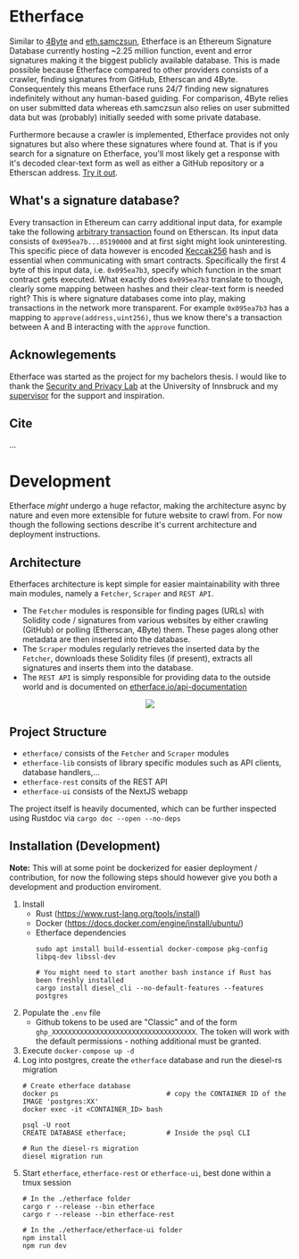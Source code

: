 # Etherface
Similar to [4Byte](https://www.4byte.directory/) and [eth.samczsun](https://sig.eth.samczsun.com/), Etherface is an Ethereum Signature Database currently hosting ~2.25 million function, event and error signatures making it the biggest publicly available database. This is made possible because Etherface compared to other providers consists of a crawler, finding signatures from GitHub, Etherscan and 4Byte. Consequentely this means Etherface runs 24/7 finding new signatures indefinitely without any human-based guiding. For comparison, 4Byte relies on user submitted data whereas eth.samczsun also relies on user submitted data but was (probably) initially seeded with some private database.

Furthermore because a crawler is implemented, Etherface provides not only signatures but also where these signatures where found at. That is if you search for a signature on Etherface, you'll most likely get a response with it's decoded clear-text form as well as either a GitHub repository or a Etherscan address. [Try it out](https://www.etherface.io/hash).

## What's a signature database?
Every transaction in Ethereum can carry additional input data, for example take the following [arbitrary transaction](https://etherscan.io/tx/0x2b930225479934eda949c3c2b0f3af5d5fd60136f7c9f0d5bbabf569def1f8a8) found on Etherscan.
Its input data consists of  `0x095ea7b...85190000` and at first sight might look uninteresting. 
This specific piece of data however is encoded [Keccak256](https://emn178.github.io/online-tools/keccak_256.html) hash and is essential when communicating with smart contracts. 
Specifically the first 4 byte of this input data, i.e. `0x095ea7b3`, specify which function in the smart contract gets executed. 
What exactly does `0x095ea7b3` translate to though, clearly some mapping between hashes and their clear-text form is needed right? 
This is where signature databases come into play, making transactions in the network more transparent.
For example `0x095ea7b3` has a mapping to `approve(address,uint256)`, thus we know there's a transaction between A and B interacting with the `approve` function.

## Acknowlegements
Etherface was started as the project for my bachelors thesis. I would like to thank the [Security and Privacy Lab](https://informationsecurity.uibk.ac.at/) at the University of Innsbruck and my [supervisor](https://informationsecurity.uibk.ac.at/people/michael-froewis/) for the support and inspiration.

## Cite
...

# Development
Etherface _might_ undergo a huge refactor, making the architecture async by nature and even more extensible for future website to crawl from.
For now though the following sections describe it's current architecture and deployment instructions.
## Architecture
Etherfaces architecture is kept simple for easier maintainability with three main modules, namely a `Fetcher`, `Scraper` and `REST API`. 
* The `Fetcher` modules is responsible for finding pages (URLs) with Solidity code / signatures from various websites by either crawling (GitHub) or polling (Etherscan, 4Byte) them. These pages along other metadata are then inserted into the database.
* The `Scraper` modules regularly retrieves the inserted data by the `Fetcher`, downloads these Solidity files (if present), extracts all signatures and inserts them into the database.
* The `REST API` is simply responsible for providing data to the outside world and is documented on [etherface.io/api-documentation](https://etherface.io/api-documentation)
<div align="center">
    <img src="https://github.com/volsa/etherface/blob/master/res/img/architecture_etherface.png?raw=true">
</div>

## Project Structure
* `etherface/` consists of the `Fetcher` and `Scraper` modules
* `etherface-lib` consists of library specific modules such as API clients, database handlers,...
* `etherface-rest` consits of the REST API
* `etherface-ui` consists of the NextJS webapp 

The project itself is heavily documented, which can be further inspected using Rustdoc via `cargo doc --open --no-deps`


## Installation (Development)
**Note:** This will at some point be dockerized for easier deployment / contribution, for now the following steps should however give you both a development and production enviroment. 
1. Install
    * Rust (https://www.rust-lang.org/tools/install)
    * Docker (https://docs.docker.com/engine/install/ubuntu/)
    * Etherface dependencies
        ```
        sudo apt install build-essential docker-compose pkg-config libpq-dev libssl-dev

        # You might need to start another bash instance if Rust has been freshly installed
        cargo install diesel_cli --no-default-features --features postgres
        ```
2. Populate the `.env` file
    * Github tokens to be used are "Classic" and of the form `ghp_XXXXXXXXXXXXXXXXXXXXXXXXXXXXXXXXXXXX`. The token will work with the default permissions - nothing additional must be granted.
4. Execute `docker-compose up -d`
5. Log into postgres, create the `etherface` database and run the diesel-rs migration
    ```
    # Create etherface database
    docker ps                           # copy the CONTAINER ID of the IMAGE 'postgres:XX'
    docker exec -it <CONTAINER_ID> bash

    psql -U root
    CREATE DATABASE etherface;          # Inside the psql CLI

    # Run the diesel-rs migration
    diesel migration run
    ```
6. Start `etherface`, `etherface-rest` or `etherface-ui`, best done within a tmux session
    ```
    # In the ./etherface folder
    cargo r --release --bin etherface
    cargo r --release --bin etherface-rest

    # In the ./etherface/etherface-ui folder
    npm install
    npm run dev
    ```
